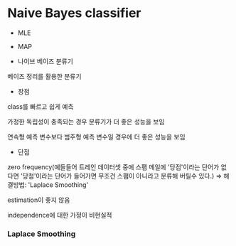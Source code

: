 # Naive Bayes classifier 



- MLE



- MAP



- 나이브 베이즈 분류기

베이즈 정리를 활용한 분류기





- 장점

class를 빠르고 쉽게 예측

가정한 독립성이 충족되는 경우 분류기가 더 좋은 성능을 보임

연속형 예측 변수보다 범주형 예측 변수일 경우에 더 좋은 성능을 보임



- 단점

zero frequency(예들들어 트레인 데이터셋 중에 스팸 메일에 '당점'이라는 단어가 없다면 '당첨'이라는 단어가 들어가면 무조건 스팸이 아니라고 분류해 버릴수 있다.) => 해결방법: 'Laplace Smoothing'

estimation이 좋지 않음

independence에 대한 가정이 비현실적



### Laplace Smoothing


